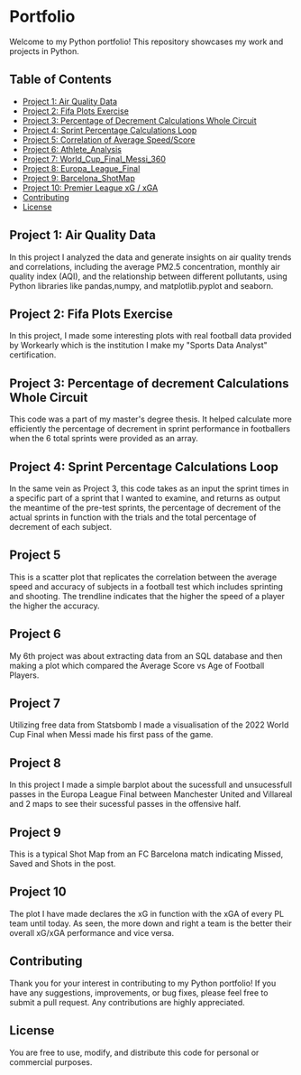 # Portfolio

Welcome to my Python portfolio! This repository showcases my work and projects in Python.

## Table of Contents

- [Project 1: Air Quality Data](#project-1-air-quality-data)
- [Project 2: Fifa Plots Exercise](#project-2-Fifa-Plots-Exercise)
- [Project 3: Percentage of Decrement Calculations Whole Circuit](#project-3-Percentage-of-Decrement-Calculations-Whole-Circuit)
- [Project 4: Sprint Percentage Calculations Loop](#project-4-Sprint-Percentage-Calculations-Loop)
- [Project 5: Correlation of Average Speed/Score](#project-5-Correlation-of-Average-Speed/Score)
- [Project 6: Athlete_Analysis](#project-6-Athlete_Analysis.py)
- [Project 7: World_Cup_Final_Messi_360](#World_Cup_Final_Messi_360)
- [Project 8: Europa_League_Final](#Europa_League_Final)
- [Project 9: Barcelona_ShotMap](#Barcelona_ShotMap)
- [Project 10: Premier League xG / xGA](#Premier_League_xG_/_xGA)
- [Contributing](#contributing)
- [License](#license)

## Project 1:  Air Quality Data

In this project I analyzed the data and generate insights on air quality trends and correlations, including the average PM2.5 concentration, monthly air quality index (AQI), and the relationship between different pollutants, using Python libraries like pandas,numpy, and matplotlib.pyplot and seaborn.

## Project 2:  Fifa Plots Exercise

In this project, I made some interesting plots with real football data provided by Workearly which is the institution I make my "Sports Data Analyst" certification. 

## Project 3:  Percentage of decrement Calculations Whole Circuit

This code was a part of my master's degree thesis. It helped calculate more efficiently the percentage of decrement in sprint performance in footballers when the 6 total sprints were provided as an array. 

## Project 4: Sprint Percentage Calculations Loop

In the same vein as Project 3, this code takes as an input the sprint times in a specific part of a sprint that I wanted to examine, and returns as output the meantime of the pre-test sprints, the percentage of decrement of the actual sprints in function with the trials and the total percentage of decrement of each subject.

## Project 5
This is a scatter plot that replicates the correlation between the average speed and accuracy of subjects in a football test which includes sprinting and shooting. The trendline indicates that the higher the speed of a player the higher the accuracy. 

## Project 6 
My 6th project was about extracting data from an SQL database and then making a plot which compared the Average Score vs Age of Football Players.

## Project 7
Utilizing free data from Statsbomb I made a visualisation of the 2022 World Cup Final when Messi made his first pass of the game.

## Project 8
In this project I made a simple barplot about the sucessfull and unsucessfull passes in the Europa League Final between Manchester United and Villareal and 2 maps to see their sucessful passes in the offensive half.

## Project 9 
This is a typical Shot Map from an FC Barcelona match indicating Missed, Saved and Shots in the post.

## Project 10 
The plot I have made declares the xG in function with the xGA of every PL team until today. As seen, the more down and right a team is the better their overall xG/xGA performance and vice versa.

## Contributing

Thank you for your interest in contributing to my Python portfolio! If you have any suggestions, improvements, or bug fixes, please feel free to submit a pull request. Any contributions are highly appreciated.

## License

You are free to use, modify, and distribute this code for personal or commercial purposes.
